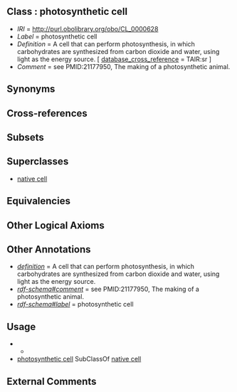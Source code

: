 
## Class : photosynthetic cell

 * *IRI* = http://purl.obolibrary.org/obo/CL_0000628
 * *Label* = photosynthetic cell
 * *Definition* = A cell that can perform photosynthesis, in which carbohydrates are synthesized from carbon dioxide and water, using light as the energy source. [ [database_cross_reference](../../ef/oboInOwl#hasDbXref.md) = TAIR:sr ]
 * *Comment* = see PMID:21177950, The making of a photosynthetic animal.

## Synonyms


## Cross-references


## Subsets


## Superclasses

 * [native cell](../../CL/03/CL_0000003.md)

## Equivalencies


## Other Logical Axioms


## Other Annotations

 * *[definition](../../IAO/15/IAO_0000115.md)* = A cell that can perform photosynthesis, in which carbohydrates are synthesized from carbon dioxide and water, using light as the energy source.
 * *[rdf-schema#comment](../../nt/rdf-schema#comment.md)* = see PMID:21177950, The making of a photosynthetic animal.
 * *[rdf-schema#label](../../el/rdf-schema#label.md)* = photosynthetic cell

## Usage

 * -
 * [photosynthetic cell](../../CL/28/CL_0000628.md) SubClassOf [native cell](../../CL/03/CL_0000003.md)

## External Comments

